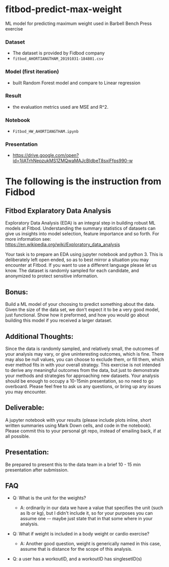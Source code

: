 # fitbod-predict-max-weight
ML model for predicting maximum weight used in Barbell Bench Press exercise 

### Dataset
  - The dataset is provided by Fidbod company
  - `fitbod_AHORTIANGTHAM_20191031-184801.csv`

### Model (first iteration)
  - built Random Forest model and compare to Linear regression

### Result
  - the evaluation metrics used are MSE and R^2.
   
### Notebook 
  - `Fitbod_HW_AHORTIANGTHAM.ipynb`

### Presentation
  - https://drive.google.com/open?id=1jlATrhNepzukMS1ZMQwaMAJcBIdbeT8sxiFfps990-w

# The following is the instruction from Fidbod
## Fitbod Explaratory Data Analysis
Exploratory Data Analysis (EDA) is an integral step in building robust ML models at Fitbod. Understanding the summary statistics of datasets can give us insights into model selection, feature importance and so forth. For more information see: https://en.wikipedia.org/wiki/Exploratory_data_analysis

Your task is to prepare an EDA using jupyter notebook and python 3. This is deliberately left open ended, so as to best mirror a situation you may encounter at Fitbod. If you want to use a different language please let us know. The dataset is randomly sampled for each candidate, and anonymized to protect sensitive information.


## Bonus:
Build a ML model of your choosing to predict something about the data. Given the size of the data set, we don't expect it to be a very good model, just functional. Show how it preformed, and how you would go about building this model if you received a larger dataset.

## Additional Thoughts:
Since the data is randomly sampled, and relatively small, the outcomes of your analysis may vary, or give uninteresting outcomes, which is fine. There may also be null values, you can choose to exclude them, or fill them, which ever method fits in with your overall strategy. This exercise is not intended to derive any meaningful outcomes from the data, but just to demonstrate your methods and strategies for approaching new datasets. Your analysis should be enough to occupy a 10-15min presentation, so no need to go overboard. Please feel free to ask us any questions, or bring up any issues you may encounter.

## Deliverable: 
A jupyter notebook with your results (please include plots inline, short written summaries using Mark Down cells, and code in the notebook). Please commit this to your personal git repo, instead of emailing back, if at all possible. 

## Presentation: 
Be prepared to present this to the data team in a brief 10 - 15 min presentation after submission.

## FAQ
- Q: What is the unit for the weights?
  - A: ordinarily in our data we have a value that specifies the unit (such as lb or kg), but I didn't include it, so for your purposes you can assume one -- maybe just state that in that some where in your analysis.

- Q: What if weight is included in a body weight or cardio exercise?
  - A: Another good question, weight is generically named in this case, assume that is distance for the scope of this analysis. 

- Q: a user has a workoutID, and a workoutID has singlesetID(s)
